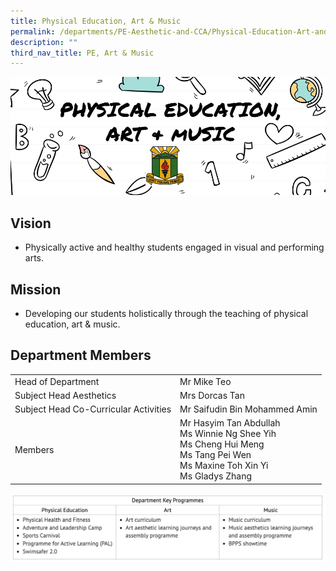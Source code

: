```yaml
---
title: Physical Education, Art & Music
permalink: /departments/PE-Aesthetic-and-CCA/Physical-Education-Art-and-Music/
description: ""
third_nav_title: PE, Art & Music
---
```

![](/images/PE%20Art%20and%20Music%20Dept.png)

Vision
------

*   Physically active and healthy students engaged in visual and performing arts.

  

Mission
-------

*   Developing our students holistically through the teaching of physical education, art & music.

  

Department Members
------------------

|  |  | 
| -------- | -------- | 
| Head of Department     | Mr Mike Teo     | 
|Subject Head Aesthetics|Mrs Dorcas Tan
|Subject Head Co-Curricular Activities|Mr Saifudin Bin Mohammed Amin
|Members|Mr Hasyim Tan Abdullah<br>Ms Winnie Ng Shee Yih<br>Ms Cheng Hui Meng<br>Ms Tang Pei Wen<br>Ms Maxine Toh Xin Yi<br>Ms Gladys Zhang

![](/images/PE.png)